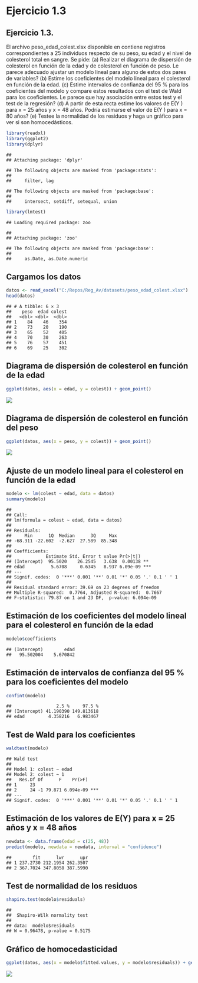 Ejercicio 1.3
================

## Ejercicio 1.3.

El archivo peso_edad_colest.xlsx disponible en contiene registros
correspondientes a 25 individuos respecto de su peso, su edad y el nivel
de colesterol total en sangre. Se pide: (a) Realizar el diagrama de
dispersión de colesterol en función de la edad y de colesterol en
función de peso. Le parece adecuado ajustar un modelo lineal para alguno
de estos dos pares de variables? (b) Estime los coeficientes del modelo
lineal para el colesterol en función de la edad. (c) Estime intervalos
de confianza del 95 % para los coeficientes del modelo y compare estos
resultados con el test de Wald para los coeficientes. Le parece que hay
asociación entre estos test y el test de la regresión? (d) A partir de
esta recta estime los valores de E(Y ) para x = 25 años y x = 48 años.
Podría estimarse el valor de E(Y ) para x = 80 años? (e) Testee la
normalidad de los residuos y haga un gráfico para ver si son
homocedásticos.

``` r
library(readxl)
library(ggplot2)
library(dplyr)
```

    ## 
    ## Attaching package: 'dplyr'

    ## The following objects are masked from 'package:stats':
    ## 
    ##     filter, lag

    ## The following objects are masked from 'package:base':
    ## 
    ##     intersect, setdiff, setequal, union

``` r
library(lmtest)
```

    ## Loading required package: zoo

    ## 
    ## Attaching package: 'zoo'

    ## The following objects are masked from 'package:base':
    ## 
    ##     as.Date, as.Date.numeric

## Cargamos los datos

``` r
datos <- read_excel("C:/Repos/Reg_Av/datasets/peso_edad_colest.xlsx")
head(datos)
```

    ## # A tibble: 6 × 3
    ##    peso  edad colest
    ##   <dbl> <dbl>  <dbl>
    ## 1    84    46    354
    ## 2    73    20    190
    ## 3    65    52    405
    ## 4    70    30    263
    ## 5    76    57    451
    ## 6    69    25    302

## Diagrama de dispersión de colesterol en función de la edad

``` r
ggplot(datos, aes(x = edad, y = colest)) + geom_point()
```

![](EJ-01_03_files/figure-gfm/unnamed-chunk-3-1.png)<!-- -->

## Diagrama de dispersión de colesterol en función del peso

``` r
ggplot(datos, aes(x = peso, y = colest)) + geom_point()
```

![](EJ-01_03_files/figure-gfm/unnamed-chunk-4-1.png)<!-- -->

## Ajuste de un modelo lineal para el colesterol en función de la edad

``` r
modelo <- lm(colest ~ edad, data = datos)
summary(modelo)
```

    ## 
    ## Call:
    ## lm(formula = colest ~ edad, data = datos)
    ## 
    ## Residuals:
    ##     Min      1Q  Median      3Q     Max 
    ## -68.311 -22.602  -2.627  27.589  85.348 
    ## 
    ## Coefficients:
    ##             Estimate Std. Error t value Pr(>|t|)    
    ## (Intercept)  95.5020    26.2545   3.638  0.00138 ** 
    ## edad          5.6708     0.6345   8.937 6.09e-09 ***
    ## ---
    ## Signif. codes:  0 '***' 0.001 '**' 0.01 '*' 0.05 '.' 0.1 ' ' 1
    ## 
    ## Residual standard error: 39.69 on 23 degrees of freedom
    ## Multiple R-squared:  0.7764, Adjusted R-squared:  0.7667 
    ## F-statistic: 79.87 on 1 and 23 DF,  p-value: 6.094e-09

## Estimación de los coeficientes del modelo lineal para el colesterol en función de la edad

``` r
modelo$coefficients
```

    ## (Intercept)        edad 
    ##   95.502004    5.670842

## Estimación de intervalos de confianza del 95 % para los coeficientes del modelo

``` r
confint(modelo)
```

    ##                 2.5 %     97.5 %
    ## (Intercept) 41.190390 149.813618
    ## edad         4.358216   6.983467

## Test de Wald para los coeficientes

``` r
waldtest(modelo)
```

    ## Wald test
    ## 
    ## Model 1: colest ~ edad
    ## Model 2: colest ~ 1
    ##   Res.Df Df      F    Pr(>F)    
    ## 1     23                        
    ## 2     24 -1 79.871 6.094e-09 ***
    ## ---
    ## Signif. codes:  0 '***' 0.001 '**' 0.01 '*' 0.05 '.' 0.1 ' ' 1

## Estimación de los valores de E(Y) para x = 25 años y x = 48 años

``` r
newdata <- data.frame(edad = c(25, 48))
predict(modelo, newdata = newdata, interval = "confidence")
```

    ##        fit      lwr      upr
    ## 1 237.2730 212.1954 262.3507
    ## 2 367.7024 347.8058 387.5990

## Test de normalidad de los residuos

``` r
shapiro.test(modelo$residuals)
```

    ## 
    ##  Shapiro-Wilk normality test
    ## 
    ## data:  modelo$residuals
    ## W = 0.96478, p-value = 0.5175

## Gráfico de homocedasticidad

``` r
ggplot(datos, aes(x = modelo$fitted.values, y = modelo$residuals)) + geom_point()
```

![](EJ-01_03_files/figure-gfm/unnamed-chunk-11-1.png)<!-- -->
